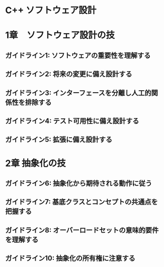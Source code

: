# C++ ソフトウェア設計

# 1章　ソフトウェア設計の技
## ガイドライン1:  ソフトウェアの重要性を理解する
## ガイドライン2: 将来の変更に備え設計する
## ガイドライン3: インターフェースを分離し人工的関係性を排除する
## ガイドライン4: テスト可用性に備え設計する
## ガイドライン5: 拡張に備え設計する

# 2章 抽象化の技
## ガイドライン6: 抽象化から期待される動作に従う
## ガイドライン7: 基底クラスとコンセプトの共通点を把握する
## ガイドライン8: オーバーロードセットの意味的要件を理解する
## ガイドライン10: 抽象化の所有権に注意する